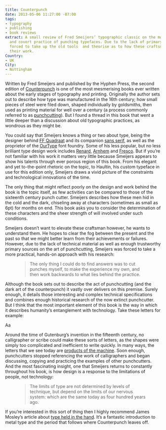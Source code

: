 ```yaml
---
title: Counterpunch
date: 2013-05-06 11:27:00 -07:00
tags:
- typography
- publishing
- book reviews
extract: A small review of Fred Smeijers’ typographic classic on the mostly forgotten
  and covert practice of punching typefaces. Due to the lack of primary sources he’s
  forced to take up the old tools  and theorise as to how these craftsman performed
  their work.
Country:
- UK
City:
- Nottingham
---
```


Written by Fred Smeijers and published by the Hyphen Press, the second edition of [Counterpunch](https://www.typotheque.com/books/counterpunch) is one of the most mesmerising books ever written about the early stages of typography and printing. Originally the author sets out to describe how type was manufactured in the 16th century; how small pieces of steel were filed down, shaped individually by goldsmiths, then used as printing material for well over a century (a process commonly referred to as [punchcutting](http://en.wikipedia.org/wiki/Punchcutting)). But I found a thread in this book that went a little deeper than a discussion about old typographic practices, as wondrous as they might be.

You could say that Smeijers knows a thing or two about type, being the designer behind [FF Quadraat](https://www.fontfont.com/fonts/quadraat) and its companion [sans serif](https://www.fontfont.com/fonts/quadraat-sans), as well as the proprietor of the [OurType](https://ourtype.com) font foundry. Some of his less popular, but no less brilliant type design work includes [Renard](http://www.teff.nl/fonts/renard/renard.html), [Arnhem](https://www.typotheque.com/articles/fred_smeijerss_arnhem_typefaces) and [Fresco](https://ourtype.com/#/try/pro-fonts/fresco/). But if you’re not familiar with his work it matters very little because Smeijers appears to show his talents through ever porous region of this book. From his elegant and yet to-the-point rhetoric on the topic, to Haultin, his custom typeface in use for this edition only, Smeijers draws a vivid picture of the constraints and technological innovations of the time.


The only thing that might reflect poorly on the design and work behind the book is the topic itself, as few activities can be compared to those of the sixteenth century punch cutter. Smeijers describes how these men hid in the cold and the dark, chiseling away at characters (sometimes as small as 6pt) for months on end. This book asks you to consider the determination of these characters and the sheer strength of will involved under such conditions.

Smeijers doesn’t want to elevate these craftsman however, he wants to understand them. He hopes to clear the fog between the present and the past so that we might better learn from their achievements or failures. However, due to the lack of technical material as well as enough trustworthy primary sources on the art of punchcutting, Smeijers was forced to take a more practical, hands-on approach with his research:

<figure>
    <blockquote>
    <p>The only thing I could do to find answers was to cut punches myself, to make the experience my own, and then work backwards to what lies behind the practice.</p>
    </blockquote>
</figure>

Although the book sets out to describe the act of punchcutting (and the dark art of the counterpunch) it vastly over delivers on this premise. Surely enough, it details those interesting and complex technical specifications and combines enough historical research of the now extinct punchcutter. But I think that the most important element of this book is the way in which it describes humanity’s entanglement with technology. Take these letters for example:

<p class="serif_illustration">Aa</p>

Around the time of Gutenburg’s invention in the fifteenth century, no calligrapher or scribe could make these sorts of letters, as the shapes were simply too complicated and inefficient to write quickly. In many ways, the letters that we see today are [products of the machine](http://en.wikipedia.org/wiki/Printing_press). Soon enough, punchcutters stopped referencing the work of calligraphers and began discussing, copying and practicing the examples of other punchcutters. And the most fascinating insight, one that Smeijers returns to constantly throughout his book, is how design is a response to the limitations of people, not technology:

<figure>
    <blockquote>
    <p>The limits of type are not determined by levels of technique, but depend on the limits of our nervous system: which are the same today as four hundred years ago.</p>
    </blockquote>
</figure>

If you’re interested in this sort of thing then I highly recommend James Mosley’s article about [type held in the hand](http://typefoundry.blogspot.co.uk/2012_01_01_archive.html). It’s a fantastic introduction to metal type and the period that follows where Counterpunch leaves off.
